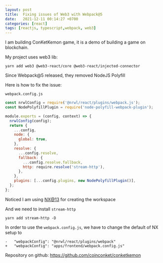 ```yaml
---
layout: post
title:  Fixing issues of Web3 with Webpack@5
date:   2021-12-11 00:14:27 +0700
categories: [react]
tags: [reactjs, typescript,webpack, web3]
---
```


I am building ConKetKemon game, it is a demo of building a game on blockchain.

My project uses web3 lib:

`yarn add web3 @web3-react/core @web3-react/injected-connector`

Since Webpack@5 released, they removed NodeJS Polyfill

Here is how to fix the issue:

`webpack.config.js`

```js
const nrwlConfig = require('@nrwl/react/plugins/webpack.js');
const NodePolyfillPlugin = require('node-polyfill-webpack-plugin');

module.exports = (config, context) => {
  nrwlConfig(config);
  return {
    ...config,
    node: {
      global: true,
    },
    resolve: {
      ...config.resolve,
      fallback: {
        ...config.resolve.fallback,
        http: require.resolve('stream-http'),
      },
    },
    plugins: [...config.plugins, new NodePolyfillPlugin()],
  };
};
```
Noticed I am using [NX@13](https://nx.dev/) for creating the workspace

And we need to install `stream-http`

`yarn add stream-http -D`

In order to use the `webpack.config.js`, we have to change the default of NX setup to

```
-	"webpackConfig": "@nrwl/react/plugins/webpack"
+	"webpackConfig": "apps/frontend/webpack.config.js"
```

Repository on github: https://github.com/coinconket/conketkemon
